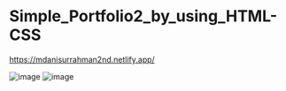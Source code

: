 # Simple_Portfolio2_by_using_HTML-CSS


https://mdanisurrahman2nd.netlify.app/


![image](https://user-images.githubusercontent.com/123252451/224499201-cbd482ea-f033-4dcb-adc8-e5f6e953d1b7.png)
![image](https://user-images.githubusercontent.com/123252451/224500065-5d5825f4-4f8b-4df1-aac2-6ddc27eddd59.png)

